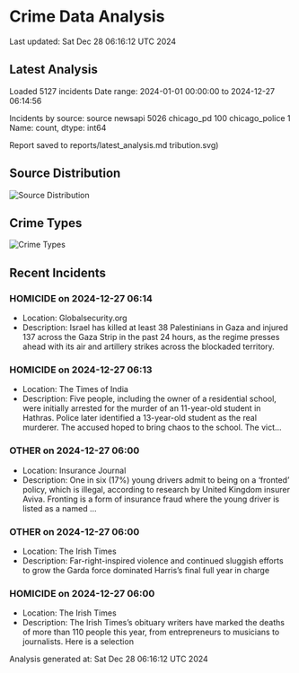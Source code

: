 # Crime Data Analysis
Last updated: Sat Dec 28 06:16:12 UTC 2024

## Latest Analysis

Loaded 5127 incidents
Date range: 2024-01-01 00:00:00 to 2024-12-27 06:14:56

Incidents by source:
source
newsapi           5026
chicago_pd         100
chicago_police       1
Name: count, dtype: int64

Report saved to reports/latest_analysis.md
tribution.svg)

## Source Distribution
![Source Distribution](images/source_distribution.svg)

## Crime Types
![Crime Types](images/crime_types.svg)

## Recent Incidents

### HOMICIDE on 2024-12-27 06:14
- Location: Globalsecurity.org
- Description: Israel has killed at least 38 Palestinians in Gaza and injured 137 across the Gaza Strip in the past 24 hours, as the regime presses ahead with its air and artillery strikes across the blockaded territory.


### HOMICIDE on 2024-12-27 06:13
- Location: The Times of India
- Description: Five people, including the owner of a residential school, were initially arrested for the murder of an 11-year-old student in Hathras. Police later identified a 13-year-old student as the real murderer. The accused hoped to bring chaos to the school. The vict…


### OTHER on 2024-12-27 06:00
- Location: Insurance Journal
- Description: One in six (17%) young drivers admit to being on a ‘fronted’ policy, which is illegal, according to research by United Kingdom insurer Aviva. Fronting is a form of insurance fraud where the young driver is listed as a named …


### OTHER on 2024-12-27 06:00
- Location: The Irish Times
- Description: Far-right-inspired violence and continued sluggish efforts to grow the Garda force dominated Harris’s final full year in charge


### HOMICIDE on 2024-12-27 06:00
- Location: The Irish Times
- Description: The Irish Times’s obituary writers have marked the deaths of more than 110 people this year, from entrepreneurs to musicians to journalists. Here is a selection

Analysis generated at: Sat Dec 28 06:16:12 UTC 2024
